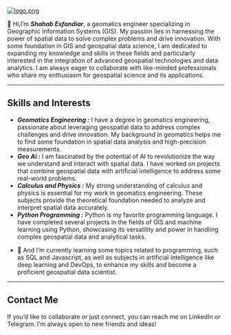 
[![logo.png](https://i.postimg.cc/zBXMpZdL/logo.png)](https://postimg.cc/sBqwD8Cy)

👋 Hi,I’m ___Shahab Esfandiar___,
a geomatics engineer specializing in Geographic Information Systems (GIS). My passion lies in harnessing the power of spatial data to solve complex problems and drive innovation. With some foundation in GIS and geospatial data science, I am dedicated to expanding my knowledge and skills in these fields and particularly interested in the integration of advanced geospatial technologies and data analytics. I am always eager to collaborate with like-minded professionals who share my enthusiasm for geospatial science and its applications.

---
<h2>Skills and Interests</h2>

<ul>
  <li><b><i>Geomatics Engineering :</i></b> I have a degree in geomatics engineering, passionate about leveraging geospatial data to address complex challenges and drive innovation. My background in geomatics helps me to find some foundation in spatial data analysis and high-precision measurements.</li>
  <li><b><i>Geo Ai :</i></b> I am fascinated by the potential of AI to revolutionize the way we understand and interact with spatial data. I have worked on projects that combine geospatial data with artificial intelligence to address some real-world problems.</li>
  <li><b><i>Calculus and Physics :</i></b> My strong understanding of calculus and physics is essential for my work in geomatics engineering. These subjects provide the theoretical foundation needed to analyze and interpret spatial data accurately.</li>
  <li><b><i>Python Programming :</i></b> Python is my favorite programming language. I have completed several projects in the fields of GIS and machine learning using Python, showcasing its versatility and power in handling complex geospatial data and analytical tasks.</li>
</ul>

- 🌱 And I’m currently learning some topics related to programming, such as SQL and Javascript, as well as subjects in artificial intelligence like deep learning and DevOps, to enhance my skills and become a proficient geospatial data scientist.
---

<h2>Contact Me</h2>

<p>If you’d like to collaborate or just connect, you can reach me on LinkedIn or Telegram. I’m always open to new friends and ideas!</p>

